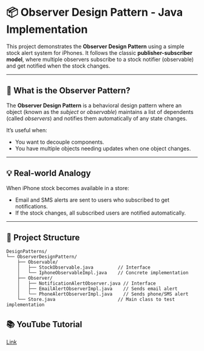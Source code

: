 # 📦 Observer Design Pattern - Java Implementation

This project demonstrates the **Observer Design Pattern** using a simple stock alert system for iPhones. It follows the classic **publisher-subscriber model**, where multiple observers subscribe to a stock notifier (observable) and get notified when the stock changes.

---

## 🎯 What is the Observer Pattern?

The **Observer Design Pattern** is a behavioral design pattern where an object (known as the *subject* or *observable*) maintains a list of dependents (called *observers*) and notifies them automatically of any state changes.

It’s useful when:
- You want to decouple components.
- You have multiple objects needing updates when one object changes.

---

## 💡 Real-world Analogy

When iPhone stock becomes available in a store:
- Email and SMS alerts are sent to users who subscribed to get notifications.
- If the stock changes, all subscribed users are notified automatically.

---

## 🧱 Project Structure

```text
DesignPatterns/
└── ObserverDesignPattern/
    ├── Observable/
    │   ├── StockObservable.java         // Interface
    │   └── IphoneObservableImpl.java    // Concrete implementation
    ├── Observer/
    │   ├── NotificationAlertObserver.java // Interface
    │   ├── EmailAlertObserverImpl.java    // Sends email alert
    │   └── PhoneAlertObserverImpl.java    // Sends phone/SMS alert
    └── Store.java                       // Main class to test implementation
```

## 📚 YouTube Tutorial
[Link](https://www.youtube.com/watch?v=Ep9_Zcgst3U&list=PL6W8uoQQ2c61X_9e6Net0WdYZidm7zooW&index=5)